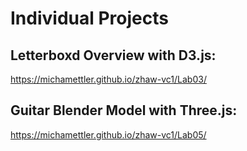 # Individual Projects
## Letterboxd Overview with D3.js:
https://michamettler.github.io/zhaw-vc1/Lab03/

## Guitar Blender Model with Three.js:
https://michamettler.github.io/zhaw-vc1/Lab05/
